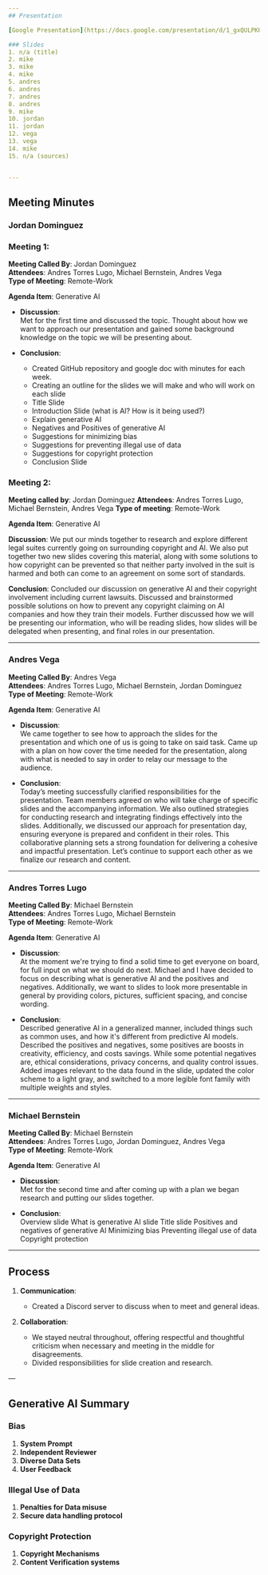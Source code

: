 ```yaml
---
## Presentation

[Google Presentation](https://docs.google.com/presentation/d/1_gxQULPKUF9aRermH9Y9VqDQKCEymfbPKGUC41k_qJg/edit?usp=sharing)

### Slides
1. n/a (title)
2. mike
3. mike
4. mike
5. andres
6. andres
7. andres
8. andres
9. mike
10. jordan
11. jordan
12. vega
13. vega
14. mike
15. n/a (sources)


---
```


## Meeting Minutes

### Jordan Dominguez  

### Meeting 1:
**Meeting Called By**: Jordan Dominguez  
**Attendees**: Andres Torres Lugo, Michael Bernstein, Andres Vega  
**Type of Meeting**: Remote-Work  

**Agenda Item**: Generative AI  

- **Discussion**:  
	Met for the first time and discussed the topic. Thought about how we want to approach our presentation and gained some background knowledge on the topic we will be presenting about.

- **Conclusion**:  
  - Created GitHub repository and google doc with minutes for each week.
  - Creating an outline for the slides we will make and who will work on each slide
  - Title Slide  
  - Introduction Slide (what is AI? How is it being used?)
  - Explain generative AI
  - Negatives and Positives of generative AI
  - Suggestions for minimizing bias
  - Suggestions for preventing illegal use of data  
  - Suggestions for copyright protection  
  - Conclusion Slide

 ### Meeting 2:
**Meeting called by**: Jordan Dominguez
**Attendees**: Andres Torres Lugo, Michael Bernstein, Andres Vega
**Type of meeting**: Remote-Work

**Agenda Item**: Generative AI

**Discussion**:
  We put our minds together to research and explore different legal suites currently going on surrounding copyright and AI. We also put together two new slides covering this material, along with some solutions to how copyright can be prevented so that neither party involved in the suit is harmed and both can come to an agreement on some sort of standards.

**Conclusion**:
  Concluded our discussion on generative AI and their copyright involvement including current lawsuits.
  Discussed and brainstormed possible solutions on how to prevent any copyright claiming on AI companies and how they train their models.
  Further discussed how we will be presenting our information, who will be reading slides, how slides will be delegated when presenting, and final roles in our presentation.



---

### Andres Vega  
**Meeting Called By**: Andres Vega  
**Attendees**: Andres Torres Lugo, Michael Bernstein, Jordan Dominguez  
**Type of Meeting**: Remote-Work  

**Agenda Item**: Generative AI  

- **Discussion**:  
   We came together to see how to approach the slides for the presentation and which one of us is going to take on said task. Came up with a plan on how cover the time needed for the presentation, along with what is needed to say in order to relay our message to the audience.

- **Conclusion**:  
  Today’s meeting successfully clarified responsibilities for the presentation. Team members agreed on who will take charge of specific slides and the accompanying information.
  We also outlined strategies for conducting research and integrating findings effectively into the slides. Additionally, we discussed our approach for presentation day, ensuring everyone is prepared and confident in their roles.
  This collaborative planning sets a strong foundation for delivering a cohesive and impactful presentation. Let’s continue to support each other as we finalize our research and content.

---

### Andres Torres Lugo  
**Meeting Called By**: Michael Bernstein  
**Attendees**: Andres Torres Lugo, Michael Bernstein  
**Type of Meeting**: Remote-Work  

**Agenda Item**: Generative AI  

- **Discussion**:  
  At the moment we're trying to find a solid time to get everyone on board, for full input on what we should do next. Michael and I have decided to focus on describing what is generative AI and the positives and negatives. Additionally, we want to slides to look more presentable in general by providing colors, pictures, sufficient spacing, and concise wording.

- **Conclusion**:  
  Described generative AI in a generalized manner, included things such as common uses, and how it's different from predictive AI models.
  Described the positives and negatives, some positives are boosts in creativity, efficiency, and costs savings. While some potential negatives are, ethical considerations, privacy concerns, and quality control issues.
  Added images relevant to the data found in the slide, updated the color scheme to a light gray, and switched to a more legible font family with multiple weights and styles.

---

### Michael Bernstein  
**Meeting Called By**: Michael Bernstein  
**Attendees**: Andres Torres Lugo, Jordan Dominguez, Andres Vega  
**Type of Meeting**: Remote-Work  

**Agenda Item**: Generative AI  

- **Discussion**:  
  Met for the second time and after coming up with a plan we began research and putting our slides together.

- **Conclusion**:  
  Overview slide
  What is generative AI slide
  Title slide
  Positives and negatives of generative AI
  Minimizing bias
  Preventing illegal use of data
  Copyright protection

---

## Process  

1. **Communication**:  
   - Created a Discord server to discuss when to meet and general ideas.

2. **Collaboration**:  
   - We stayed neutral throughout, offering respectful and thoughtful criticism when necessary and meeting in the middle for disagreements.
   - Divided responsibilities for slide creation and research.

—

## Generative AI Summary

### Bias
1. **System Prompt**
2. **Independent Reviewer**
3. **Diverse Data Sets**
4. **User Feedback**

### Illegal Use of Data
1. **Penalties for Data misuse**
2. **Secure data handling protocol**

### Copyright Protection
1. **Copyright Mechanisms**
2. **Content Verification systems**
